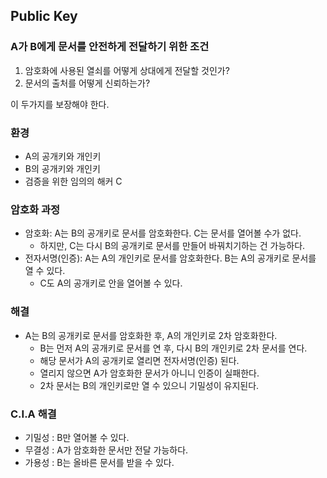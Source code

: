 ## Public Key

### A가 B에게 문서를 안전하게 전달하기 위한 조건

1. 암호화에 사용된 열쇠를 어떻게 상대에게 전달할 것인가?
2. 문서의 출처를 어떻게 신뢰하는가?

이 두가지를 보장해야 한다.

### 환경
- A의 공개키와 개인키
- B의 공개키와 개인키
- 검증을 위한 임의의 해커 C

### 암호화 과정
- 암호화: A는 B의 공개키로 문서를 암호화한다. C는 문서를 열어볼 수가 없다.
  - 하지만, C는 다시 B의 공개키로 문서를 만들어 바꿔치기하는 건 가능하다.
- 전자서명(인증): A는 A의 개인키로 문서를 암호화한다. B는 A의 공개키로 문서를 열 수 있다.
  - C도 A의 공개키로 안을 열어볼 수 있다.

### 해결
- A는 B의 공개키로 문서를 암호화한 후, A의 개인키로 2차 암호화한다.
  - B는 먼저 A의 공개키로 문서를 연 후, 다시 B의 개인키로 2차 문서를 연다.
  - 해당 문서가 A의 공개키로 열리면 전자서명(인증) 된다.
  - 열리지 않으면 A가 암호화한 문서가 아니니 인증이 실패한다.
  - 2차 문서는 B의 개인키로만 열 수 있으니 기밀성이 유지된다.

### C.I.A 해결
 - 기밀성 : B만 열어볼 수 있다.
 - 무결성 : A가 암호화한 문서만 전달 가능하다.
 - 가용성 : B는 올바른 문서를 받을 수 있다.